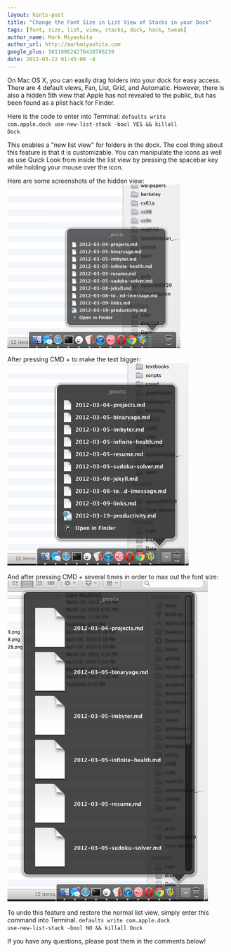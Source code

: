 ```yaml
---
layout: hints-post
title: "Change the Font Size in List View of Stacks in your Dock"
tags: [font, size, list, view, stacks, dock, hack, tweak]
author_name: Mark Miyashita
author_url: http://markmiyashita.com
google_plus: 101180624276428786239
date: 2012-03-22 01:45:00 -8
---
```


On Mac OS X, you can easily drag folders into your dock for easy access. There are 4 default views, Fan, List, Grid, and Automatic. However, there is also a hidden 5th view that Apple has not revealed to the public, but has been found as a plist hack for Finder.

Here is the code to enter into Terminal:
<code>defaults write com.apple.dock use-new-list-stack -bool YES && killall Dock</code>

This enables a "new list view" for folders in the dock. The cool thing about this feature is that it is customizable. You can manipulate the icons as well as use Quick Look from inside the list view by pressing the spacebar key while holding your mouse over the icon.

Here are some screenshots of the hidden view:
<img class="clear blog-image-border" src="/images/dock_size_1.png" title="Dock List View">

After pressing CMD + to make the text bigger:
<img class="clear blog-image-border" src="/images/dock_size_2.png" title="Dock List View">

And after pressing CMD + several times in order to max out the font size:
<img class="clear blog-image-border" src="/images/dock_size_3.png" title="Dock List View">

To undo this feature and restore the normal list view, simply enter this command into Terminal.
<code>defaults write com.apple.dock use-new-list-stack -bool NO && killall Dock</code>

If you have any questions, please post them in the comments below!